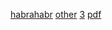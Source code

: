 [habrahabr](https://habr.com/post/204014/)
[other](https://gstreamer.freedesktop.org/documentation/application-development/basics/helloworld.html)
[3](https://gstreamer.freedesktop.org/features/index.html)
[pdf](gstreamer-manual.pdf)
